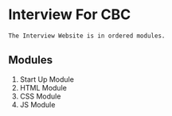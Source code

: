 # Interview For CBC

    The Interview Website is in ordered modules.

## Modules

1. Start Up Module
1. HTML Module
1. CSS Module
1. JS Module
